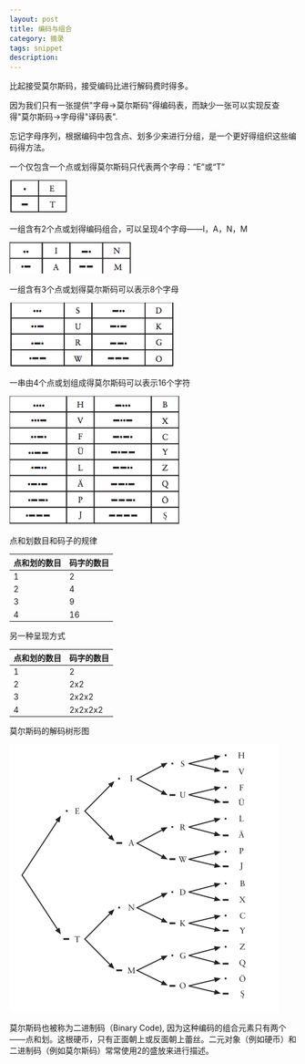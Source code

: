 ```yaml
---
layout: post
title: 编码与组合
category: 摘录
tags: snippet
description: 
---
```


比起接受莫尔斯码，接受编码比进行解码费时得多。

因为我们只有一张提供"字母->莫尔斯码"得编码表，而缺少一张可以实现反查得"莫尔斯码->字母得"译码表".

忘记字母序列，根据编码中包含点、划多少来进行分组，是一个更好得组织这些编码得方法。

一个仅包含一个点或划得莫尔斯码只代表两个字母：“E”或“T”

![](https://github.com/arcticlion/reading-lists/blob/master/Code/Chapter%2002%20Code%20and%20Combinations/Morse1.png)

一组含有2个点或划得编码组合，可以呈现4个字母——I，A，N，M

![](https://github.com/arcticlion/reading-lists/blob/master/Code/Chapter%2002%20Code%20and%20Combinations/Morse2.png)

一组含有3个点或划得莫尔斯码可以表示8个字母

![](https://github.com/arcticlion/reading-lists/blob/master/Code/Chapter%2002%20Code%20and%20Combinations/Morse3.png)

一串由4个点或划组成得莫尔斯码可以表示16个字符

![](https://github.com/arcticlion/reading-lists/blob/master/Code/Chapter%2002%20Code%20and%20Combinations/Morse4.png)

点和划数目和码子的规律

点和划的数目| 码字的数目
------------|-----------
      1     |     2    
      2     |     4    
      3     |     9    
      4     |     16   

另一种呈现方式

点和划的数目|码字的数目
------------|----------
      1     |     2
      2     |    2x2
      3     |   2x2x2
      4     |  2x2x2x2

莫尔斯码的解码树形图

![](https://github.com/arcticlion/reading-lists/blob/master/Code/Chapter%2002%20Code%20and%20Combinations/MorseTree.png)

莫尔斯码也被称为二进制码（Binary Code), 因为这种编码的组合元素只有两个——点和划。这根硬币，只有正面朝上或反面朝上蕾丝。二元对象（例如硬币）和二进制码（例如莫尔斯码）常常使用2的盛放来进行描述。


